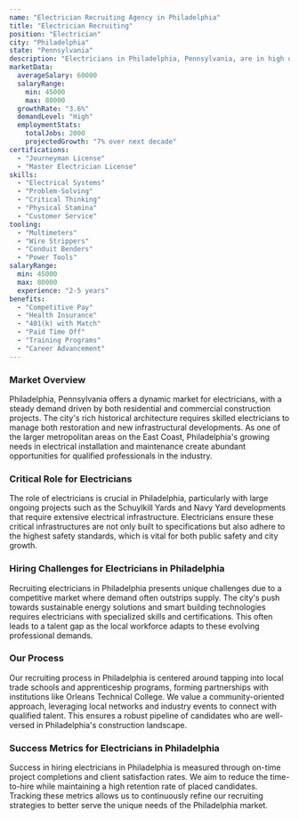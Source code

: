```yaml
---
name: "Electrician Recruiting Agency in Philadelphia"
title: "Electrician Recruiting"
position: "Electrician"
city: "Philadelphia"
state: "Pennsylvania"
description: "Electricians in Philadelphia, Pennsylvania, are in high demand due to the expanding construction and maintenance sector."
marketData:
  averageSalary: 60000
  salaryRange:
    min: 45000
    max: 80000
  growthRate: "3.6%"
  demandLevel: "High"
  employmentStats:
    totalJobs: 2000
    projectedGrowth: "7% over next decade"
certifications:
  - "Journeyman License"
  - "Master Electrician License"
skills:
  - "Electrical Systems"
  - "Problem-Solving"
  - "Critical Thinking"
  - "Physical Stamina"
  - "Customer Service"
tooling:
  - "Multimeters"
  - "Wire Strippers"
  - "Conduit Benders"
  - "Power Tools"
salaryRange:
  min: 45000
  max: 80000
  experience: "2-5 years"
benefits:
  - "Competitive Pay"
  - "Health Insurance"
  - "401(k) with Match"
  - "Paid Time Off"
  - "Training Programs"
  - "Career Advancement"
---
```


### Market Overview
Philadelphia, Pennsylvania offers a dynamic market for electricians, with a steady demand driven by both residential and commercial construction projects. The city's rich historical architecture requires skilled electricians to manage both restoration and new infrastructural developments. As one of the larger metropolitan areas on the East Coast, Philadelphia's growing needs in electrical installation and maintenance create abundant opportunities for qualified professionals in the industry.

### Critical Role for Electricians
The role of electricians is crucial in Philadelphia, particularly with large ongoing projects such as the Schuylkill Yards and Navy Yard developments that require extensive electrical infrastructure. Electricians ensure these critical infrastructures are not only built to specifications but also adhere to the highest safety standards, which is vital for both public safety and city growth.

### Hiring Challenges for Electricians in Philadelphia
Recruiting electricians in Philadelphia presents unique challenges due to a competitive market where demand often outstrips supply. The city's push towards sustainable energy solutions and smart building technologies requires electricians with specialized skills and certifications. This often leads to a talent gap as the local workforce adapts to these evolving professional demands.

### Our Process
Our recruiting process in Philadelphia is centered around tapping into local trade schools and apprenticeship programs, forming partnerships with institutions like Orleans Technical College. We value a community-oriented approach, leveraging local networks and industry events to connect with qualified talent. This ensures a robust pipeline of candidates who are well-versed in Philadelphia's construction landscape.

### Success Metrics for Electricians in Philadelphia
Success in hiring electricians in Philadelphia is measured through on-time project completions and client satisfaction rates. We aim to reduce the time-to-hire while maintaining a high retention rate of placed candidates. Tracking these metrics allows us to continuously refine our recruiting strategies to better serve the unique needs of the Philadelphia market.
